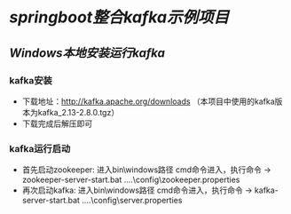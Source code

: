 # *springboot整合kafka示例项目*
## *Windows本地安装运行kafka*
### kafka安装
- 下载地址：http://kafka.apache.org/downloads （本项目中使用的kafka版本为kafka_2.13-2.8.0.tgz）
- 下载完成后解压即可
### kafka运行启动
- 首先启动zookeeper:
进入bin\windows路径 cmd命令进入，执行命令 -> zookeeper-server-start.bat ..\..\config\zookeeper.properties
- 再次启动kafka:
进入bin\windows路径 cmd命令进入，执行命令 -> kafka-server-start.bat ..\..\config\server.properties